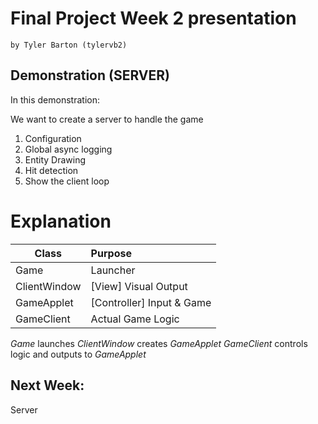 # Final Project Week 2 presentation
    by Tyler Barton (tylervb2)

## Demonstration (SERVER)
In this demonstration:

We want to create a server to handle the game

1. Configuration
2. Global async logging
3. Entity Drawing
4. Hit detection
5. Show the client loop

# Explanation
| Class | Purpose |
|-----------|:---------|
| Game | Launcher | 
| ClientWindow | [View] Visual Output |
| GameApplet | [Controller] Input & Game | 
| GameClient | Actual Game Logic

*Game* launches *ClientWindow* creates *GameApplet* 
*GameClient* controls logic and outputs to *GameApplet*

## Next Week:
Server